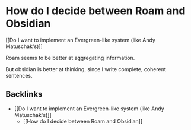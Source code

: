 # How do I decide between Roam and Obsidian
[[Do I want to implement an Evergreen-like system (like Andy Matuschak's)]]

Roam seems to be better at aggregating information.

But obsidian is better at thinking, since I write complete, coherent sentences.

## Backlinks
* [[Do I want to implement an Evergreen-like system (like Andy Matuschak's)]]
	* [[How do I decide between Roam and Obsidian]]

<!-- #Life -->

<!-- {BearID:9A242B65-94C2-4A9B-9067-B8167F89C013-15756-00001303AFBFA107} -->
